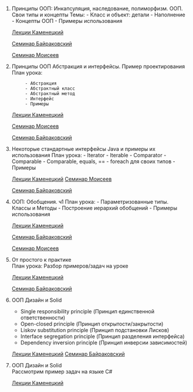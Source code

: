 1. Принципы ООП: Инкапсуляция, наследование, полиморфизм. ООП. Свои типы и концепты
    Темы:
        - Класс и объект: детали
        - Наполнение
        - Концепты ООП
        - Примеры использования  

    [Лекции Каменецкий](https://gbcdn.mrgcdn.ru/uploads/record/246029/attachment/179354f6962ce2f42df70e031b33baa3.mp4)  

    [Семинар Байраковский](https://gbcdn.mrgcdn.ru/uploads/record/286495/attachment/59cc111b30ed3e049262d1365069aa88.mp4)  

    [Семинар Моисеев](https://gbcdn.mrgcdn.ru/uploads/record/286466/attachment/e1e1abd263cb3ed91793cceb2ae98b62.mp4)  
    
2. Принципы ООП Абстракция и интерфейсы. Пример проектирования  
    План урока:  

            - Абстракция
            - Абстрактный класс
            - Абстрактный метод
            - Интерфейс
            - Примеры  

    [Лекции Каменецкий](https://gbcdn.mrgcdn.ru/uploads/record/246030/attachment/ad6d614951b120b7cea991e2bc1d297f.mp4)  

    [Семинар Моисеев](https://gbcdn.mrgcdn.ru/uploads/record/287461/attachment/7e6bf6552e50721f8168998668eb1841.mp4)  
    
    [Семинар Байраковский](https://gbcdn.mrgcdn.ru/uploads/record/287487/attachment/af731e3087995ea1fbb73484564e7216.mp4)  


3.  Некоторые стандартные интерфейсы Java и примеры их использования
    План урока:
        - Iterator<E>
        - Iterable<E>
        - Comparator<E>
        - Comparable<E>
        - Comparable, equals, ==
        - foreach для своих типов
        - Примеры
    
    [Лекции Каменецкий](https://gbcdn.mrgcdn.ru/uploads/record/246034/attachment/7ff60d91ba2c900f3e12b0c3bb915675.mp4)
    [Семинар Моисеев](https://gbcdn.mrgcdn.ru/uploads/record/288231/attachment/6700dec27be04fa892207c1c516ee967.mp4)
    
    [Семинар Байраковский](https://gbcdn.mrgcdn.ru/uploads/record/288322/attachment/7fe1cf977daed54d03da1778b1135349.mp4)


4. ООП: Обобщения. ч1
    План урока:
        - Параметризованные типы. Классы и Методы
        - Построение иерархий обобщений
        - Примеры использования  

    [Лекции Каменецкий](https://gbcdn.mrgcdn.ru/uploads/record/246031/attachment/6bbe90afa23b6bc1c04241e2e45f888f.mp4)  

    [Семинар Байраковский](https://gbcdn.mrgcdn.ru/uploads/record/289265/attachment/0a371ef205f3f9d6c4be02e063a2d4bf.mp4)  

    [Семинар Моисеев](https://gbcdn.mrgcdn.ru/uploads/record/289487/attachment/fadf3f1a9e36b8e1326d4203f62999f8.mp4)  
    
5.  От простого к практике  
    План урока:
    Разбор примеров/задач на уроке

    [Лекции Каменецкий](https://gbcdn.mrgcdn.ru/uploads/record/246032/attachment/7491343e30dd6649263c51a97e8f18f6.mp4)

    [Семинар Байраковский](gbcdn.mrgcdn.ru/uploads/record/292608/attachment/8309344ef1cb61611a230e4762652a60.mp4)  

6. ООП Дизайн и Solid
    - Single responsibility principle (Принцип единственной ответственности)
    - Open-closed principle (Принцип открытости/закрытости)
    - Liskov substitution principle (Принцип подстановки Лисков)
    - Interface segregation principle (Принцип разделения интерфейса)
    - Dependency inversion principle (Принцип инверсии зависимостей)


    [Лекции Каменецкий](https://gbcdn.mrgcdn.ru/uploads/record/246033/attachment/1aa32a5eaca83751abf1402697759670.mp4)
    [Семинар Байраковский](https://gbcdn.mrgcdn.ru/uploads/record/294496/attachment/9341696796a26d62e910171952e2afd9.mp4)

7.  ООП Дизайн и Solid  
    Рассмотрим пример задач на языке C#

    [Лекции Каменецкий](https://gbcdn.mrgcdn.ru/uploads/record/254215/attachment/e51997503c982bc000a4f6dacda380b0.mp4)
